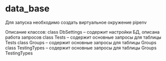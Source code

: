 # data_base
Для запуска необходимо создать виртуальное окружение pipenv 

Описание классов:
class DbSettings – содержит настройки БД, описана работа запросов
class Tests – содержит основные запросы для таблицы Tests
class Groups – содержит основные запросы для таблицы Groups
class TestingTypes – содержит основные запросы для таблицы Groups  TestingTypes
